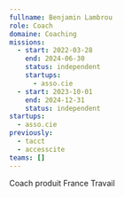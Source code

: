 ```yaml
---
fullname: Benjamin Lambrou
role: Coach
domaine: Coaching
missions:
  - start: 2022-03-28
    end: 2024-06-30
    status: independent
    startups:
      - asso.cie
  - start: 2023-10-01
    end: 2024-12-31
    status: independent
startups:
  - asso.cie
previously:
  - tacct
  - accesscite
teams: []
---
```

Coach produit France Travail